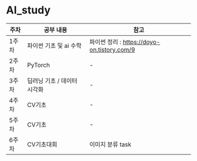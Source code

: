 # AI_study

|주차|공부 내용|참고|
|------|---|---|
|1주차|파이썬 기초 및 ai 수학|파이썬 정리 : https://doyo-on.tistory.com/9|
|2주차|PyTorch| - |
|3주차|딥러닝 기초 / 데이터 시각화 | - |
|4주차| CV기초 |-|
|5주차| CV기초 |-|
|6주차| CV기초대회 | 이미지 분류 task|
